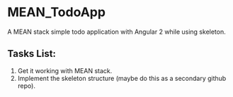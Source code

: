 # MEAN_TodoApp
A MEAN stack simple todo application with Angular 2 while using skeleton.

## Tasks List:
1. Get it working with MEAN stack.
2. Implement the skeleton structure (maybe do this as a secondary github repo).

